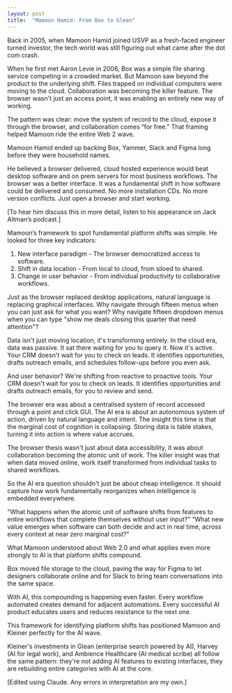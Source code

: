 ```yaml
---
layout: post
title:  "Mamoon Hamid: From Box to Glean"
---
```


Back in 2005, when Mamoon Hamid joined USVP as a fresh-faced engineer turned investor, the tech world was still figuring out what came after the dot com crash.

When he first met Aaron Levie in 2006, Box was a simple file sharing service competing in a crowded market. But Mamoon saw beyond the product to the underlying shift. Files trapped on individual computers were moving to the cloud. Collaboration was becoming the killer feature. The browser wasn't just an access point, it was enabling an entirely new way of working.

The pattern was clear: move the system of record to the cloud, expose it through the browser, and collaboration comes “for free.” That framing helped Mamoon ride the entire Web 2 wave.

Mamoon Hamid ended up backing Box, Yammer, Slack and Figma long before they were household names.

He believed a browser delivered, cloud hosted experience would beat desktop software and on prem servers for most business workflows. The browser was a better interface. It was a fundamental shift in how software could be delivered and consumed. No more installation CDs. No more version conflicts. Just open a browser and start working.

[To hear him discuss this in more detail, listen to his appearance on Jack Altman’s podcast.]

Mamoon’s framework to spot fundamental platform shifts was simple. He looked for three key indicators:
1. New interface paradigm - The browser democratized access to software.
2. Shift in data location - From local to cloud, from siloed to shared.
3. Change in user behavior - From individual productivity to collaborative workflows.

Just as the browser replaced desktop applications, natural language is replacing graphical interfaces. Why navigate through fifteen menus when you can just ask for what you want?  Why navigate fifteen dropdown menus when you can type "show me deals closing this quarter that need attention"?

Data isn't just moving location, it's transforming entirely. In the cloud era, data was passive. It sat there waiting for you to query it. Now it's active. Your CRM doesn't wait for you to check on leads. It identifies opportunities, drafts outreach emails, and schedules follow-ups before you even ask.

And user behavior? We're shifting from reactive to proactive tools. Your CRM doesn't wait for you to check on leads. It identifies opportunities and drafts outreach emails, for you to review and send.

The browser era was about a centralised system of record accessed through a point and click GUI. The AI era is about an autonomous system of action, driven by natural language and intent. The insight this time is that the marginal cost of cognition is collapsing. Storing data is table stakes, turning it into action is where value accrues.

The browser thesis wasn't just about data accessibility, it was about collaboration becoming the atomic unit of work. The killer insight was that when data moved online, work itself transformed from individual tasks to shared workflows.

So the AI era question shouldn't just be about cheap intelligence. It should capture how work fundamentally reorganizes when intelligence is embedded everywhere.

"What happens when the atomic unit of software shifts from features to entire workflows that complete themselves without user input?"
“What new value emerges when software can both decide and act in real time, across every context at near zero marginal cost?”

What Mamoon understood about Web 2.0 and what applies even more strongly to AI is that platform shifts compound.

Box moved file storage to the cloud, paving the way for Figma to let designers collaborate online and for Slack to bring team conversations into the same space.

With AI, this compounding is happening even faster. Every workflow automated creates demand for adjacent automations. Every successful AI product educates users and reduces resistance to the next one.

This framework for identifying platform shifts has positioned Mamoon and Kleiner perfectly for the AI wave.

Kleiner's investments in Glean (enterprise search powered by AI), Harvey (AI for legal work), and Ambience Healthcare (AI medical scribe) all follow the same pattern: they're not adding AI features to existing interfaces, they are rebuilding entire categories with AI at the core.

[Edited using Claude. Any errors in interpretation are my own.]
